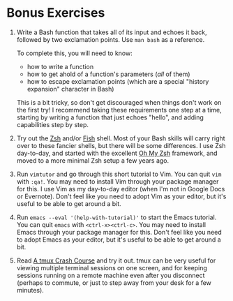 # Bonus Exercises

1. Write a Bash function that takes all of its input and echoes it back, followed by two exclamation points.
   Use `man bash` as a reference.

   To complete this, you will need to know:
   - how to write a function
   - how to get ahold of a function's parameters (*all* of them)
   - how to escape exclamation points (which are a special "history expansion" character in Bash)

   This is a bit tricky, so don't get discouraged when things don't work on the first try!
   I recommend taking these requirements one step at a time, starting by writing a function that just echoes "hello", and adding capabilities step by step.

1. Try out the [Zsh][zsh] and/or [Fish][fish] shell.
   Most of your Bash skills will carry right over to these fancier shells, but there will be some differences.
   I use Zsh day-to-day, and started with the excellent [Oh My Zsh][oh_my_zsh] framework, and moved to a more minimal Zsh setup a few years ago.

1. Run `vimtutor` and go through this short tutorial to Vim.
   You can quit `vim` with `:qa!`.
   You may need to install Vim through your package manager for this.
   I use Vim as my day-to-day editor (when I'm not in Google Docs or Evernote).
   Don't feel like you need to adopt Vim as your editor, but it's useful to be able to get around a bit.

1. Run `emacs --eval '(help-with-tutorial)'` to start the Emacs tutorial.
   You can quit `emacs` with `<ctrl-x><ctrl-c>`.
   You may need to install Emacs through your package manager for this.
   Don't feel like you need to adopt Emacs as your editor, but it's useful to be able to get around a bit.

1. Read [A tmux Crash Course][tmux_crash_course] and try it out.
   tmux can be very useful for viewing multiple terminal sessions on one screen, and for keeping sessions running on a remote machine even after you disconnect (perhaps to commute, or just to step away from your desk for a few minutes).


[fish]: https://fishshell.com/
[oh_my_zsh]: https://github.com/robbyrussell/oh-my-zsh
[tmux_crash_course]: https://thoughtbot.com/blog/a-tmux-crash-course
[zsh]: https://www.zsh.org/
